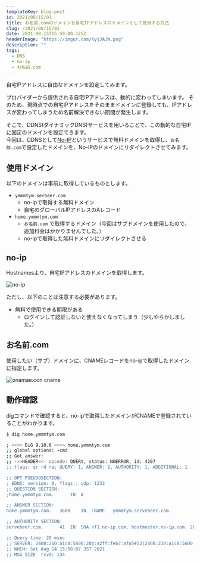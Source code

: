 ```yaml
---
templateKey: blog-post
id: 2021/08/15/01
title: お名前.comのドメインを自宅IPアドレスのドメインとして使用する方法
slug: /2021/08/15/01
date: 2021-08-15T15:50:00.125Z
headerImage: "https://imgur.com/KyjJAJW.png"
description: ""
tags:
  - DNS
  - no-ip
  - お名前.com
---
```


自宅IPアドレスに自由なドメインを設定してみます。

プロバイダーから提供される自宅IPアドレスは、動的に変わってしまいます。
そのため、現時点での自宅IPアドレスをそのままドメインに登録しても、IPアドレスが変わってしまうため名前解決できない期間が発生します。

そこで、DDNS(ダイナミックDNS)サービスを用いることで、この動的な自宅IPに固定のドメインを設定できます。  
今回は、DDNSとして[No-IP](https://www.noip.com/)というサービスで無料ドメインを取得し、`お名前.com`で設定したドメインを、No-IPのドメインにリダイレクトさせてみます。

## 使用ドメイン

以下のドメインは事前に取得しているものとします。

- `ymmmtym.serbeer.com`
  - no-ipで取得する無料ドメイン
  - 自宅のグローバルIPアドレスのAレコード
- `home.ymmmtym.com`
  - `お名前.com` で取得するドメイン（今回はサブドメインを使用したので、追加料金はかかりませんでした。）
  - no-ipで取得した無料ドメインにリダイレクトさせる

## no-ip

Hostnamesより、自宅IPアドレスのドメインを取得します。

![no-ip](https://imgur.com/GgbigU2.png)

ただし、以下のことは注意する必要があります。

- 無料で使用できる期限がある
  - ログインして認証しないと使えなくなってしまう（少しやらかしました。）

## お名前.com

使用したい（サブ）ドメインに、CNAMEレコードをno-ipで取得したドメインに指定します。

![onamae.con cname](https://imgur.com/zhqx4XN.png)

## 動作確認

digコマンドで確認すると、no-ipで取得したドメインがCNAMEで登録されていることがわかります。

```bash
$ dig home.ymmmtym.com

; <<>> DiG 9.10.6 <<>> home.ymmmtym.com
;; global options: +cmd
;; Got answer:
;; ->>HEADER<<- opcode: QUERY, status: NOERROR, id: 4207
;; flags: qr rd ra; QUERY: 1, ANSWER: 1, AUTHORITY: 1, ADDITIONAL: 1

;; OPT PSEUDOSECTION:
; EDNS: version: 0, flags:; udp: 1232
;; QUESTION SECTION:
;home.ymmmtym.com.		IN	A

;; ANSWER SECTION:
home.ymmmtym.com.	3600	IN	CNAME	ymmmtym.servebeer.com.

;; AUTHORITY SECTION:
servebeer.com.		41	IN	SOA	nf1.no-ip.com. hostmaster.no-ip.com. 2018412264 90 120 604800 60

;; Query time: 20 msec
;; SERVER: 2408:210:a1c8:5600:20b:a2ff:feb7:afa5#53(2408:210:a1c8:5600:20b:a2ff:feb7:afa5)
;; WHEN: Sat Aug 14 15:58:07 JST 2021
;; MSG SIZE  rcvd: 134
```
